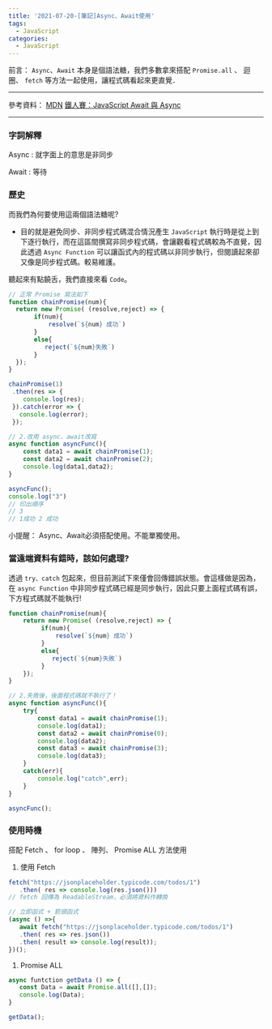 ```yaml
---
title: '2021-07-20-[筆記]Async、Await使用'
tags:
  - JavaScript
categories:
  - JavaScript
---
```

前言：
`Async`、`Await` 本身是個語法糖，我們多數拿來搭配 `Promise.all` 、 迴圈、 `fetch` 等方法一起使用，讓程式碼看起來更直覺．
<!-- more -->
---
參考資料：
[MDN](https://developer.mozilla.org/zh-TW/docs/Web/JavaScript/Reference/Statements/async_function)
[鐵人賽：JavaScript Await 與 Async](https://wcc723.github.io/javascript/2017/12/30/javascript-async-await/)

---
### 字詞解釋
Async : 就字面上的意思是非同步

Await : 等待

### 歷史
而我們為何要使用這兩個語法糖呢? 
- 目的就是避免同步、非同步程式碼混合情況產生
 `JavaScript` 執行時是從上到下逐行執行，而在這區間撰寫非同步程式碼，會讓觀看程式碼較為不直覺，因此透過 `Async Function` 可以讓函式內的程式碼以非同步執行，但閱讀起來卻又像是同步程式碼。較易維護。

聽起來有點饒舌，我們直接來看 `Code`。

```jsx
// 正常 Promise 寫法如下
function chainPromise(num){
  return new Promise( (resolve,reject) => {
       if(num){
           resolve(`${num} 成功`)
       }
       else{
          reject(`${num}失敗`)
       }
  });
}

chainPromise(1)
 .then(res => {
    console.log(res);
 }).catch(error => {
   console.log(error);
 });

// 2.改用 async、await改寫
async function asyncFunc(){
    const data1 = await chainPromise(1);
    const data2 = await chainPromise(2);
    console.log(data1,data2); 
}

asyncFunc();
console.log("3") 
// 印出順序
// 3
// 1成功 2 成功 
```

小提醒： Async、Await必須搭配使用。不能單獨使用。

### 當遠端資料有錯時，該如何處理?
透過 `try、catch` 包起來，但目前測試下來僅會回傳錯誤狀態。會這樣做是因為，在 `async Function` 中非同步程式碼已經是同步執行，因此只要上面程式碼有誤，下方程式碼就不能執行!

```jsx
function chainPromise(num){
    return new Promise( (resolve,reject) => {
         if(num){
             resolve(`${num} 成功`)
         }
         else{
            reject(`${num}失敗`)
         }
    });
}

// 2.失敗後，後面程式碼就不執行了！
async function asyncFunc(){
    try{
        const data1 = await chainPromise(1);
        console.log(data1);
        const data2 = await chainPromise(0);
        console.log(data2);
        const data3 = await chainPromise(3);
        console.log(data3);
    }
    catch(err){
        console.log("catch",err);
    }
}

asyncFunc();
```

### 使用時機
搭配 Fetch 、 for loop 、 陣列、 Promise ALL 方法使用

1. 使用 Fetch

```jsx
fetch("https://jsonplaceholder.typicode.com/todos/1")
   .then( res => console.log(res.json())) 
// fetch 回傳為 ReadableStream，必須將資料作轉換

// 立即函式 + 箭頭函式
(async () =>{
   await fetch("https://jsonplaceholder.typicode.com/todos/1")
   .then( res => res.json())
   .then( result => console.log(result)); 
})();
```

1. Promise ALL
```jsx
async funtction getData () => {
   const Data = await Promise.all([],[]);
   console.log(Data);
}

getData();
```